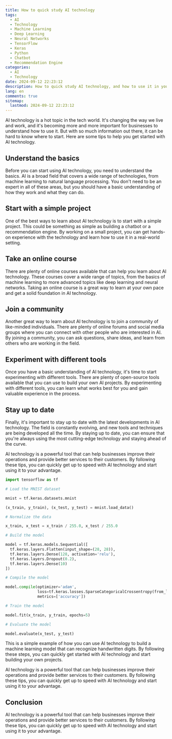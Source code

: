```yaml
---
title: How to quick study AI technology
tags:
  - AI
  - Technology
  - Machine Learning
  - Deep Learning
  - Neural Networks
  - TensorFlow
  - Keras
  - Python
  - Chatbot
  - Recommendation Engine
categories:
  - AI
  - Technology
date: 2024-09-12 22:23:12
description: How to quick study AI technology, and how to use it in your business.
lang: en
comments: true
sitemap:
  lastmod: 2024-09-12 22:23:12
---
```


AI technology is a hot topic in the tech world. It's changing the way we live and work, and it's becoming more and more important for businesses to understand how to use it. But with so much information out there, it can be hard to know where to start. Here are some tips to help you get started with AI technology.

## Understand the basics

Before you can start using AI technology, you need to understand the basics. AI is a broad field that covers a wide range of technologies, from machine learning to natural language processing. You don't need to be an expert in all of these areas, but you should have a basic understanding of how they work and what they can do.

## Start with a simple project

One of the best ways to learn about AI technology is to start with a simple project. This could be something as simple as building a chatbot or a recommendation engine. By working on a small project, you can get hands-on experience with the technology and learn how to use it in a real-world setting.

## Take an online course

There are plenty of online courses available that can help you learn about AI technology. These courses cover a wide range of topics, from the basics of machine learning to more advanced topics like deep learning and neural networks. Taking an online course is a great way to learn at your own pace and get a solid foundation in AI technology.

## Join a community

Another great way to learn about AI technology is to join a community of like-minded individuals. There are plenty of online forums and social media groups where you can connect with other people who are interested in AI. By joining a community, you can ask questions, share ideas, and learn from others who are working in the field.

## Experiment with different tools

Once you have a basic understanding of AI technology, it's time to start experimenting with different tools. There are plenty of open-source tools available that you can use to build your own AI projects. By experimenting with different tools, you can learn what works best for you and gain valuable experience in the process.

## Stay up to date

Finally, it's important to stay up to date with the latest developments in AI technology. The field is constantly evolving, and new tools and techniques are being developed all the time. By staying up to date, you can ensure that you're always using the most cutting-edge technology and staying ahead of the curve.

AI technology is a powerful tool that can help businesses improve their operations and provide better services to their customers. By following these tips, you can quickly get up to speed with AI technology and start using it to your advantage.

```python
import tensorflow as tf

# Load the MNIST dataset

mnist = tf.keras.datasets.mnist

(x_train, y_train), (x_test, y_test) = mnist.load_data()

# Normalize the data

x_train, x_test = x_train / 255.0, x_test / 255.0

# Build the model

model = tf.keras.models.Sequential([
  tf.keras.layers.Flatten(input_shape=(28, 28)),
  tf.keras.layers.Dense(128, activation='relu'),
  tf.keras.layers.Dropout(0.2),
  tf.keras.layers.Dense(10)
])

# Compile the model

model.compile(optimizer='adam',
              loss=tf.keras.losses.SparseCategoricalCrossentropy(from_logits=True),
              metrics=['accuracy'])

# Train the model

model.fit(x_train, y_train, epochs=5)

# Evaluate the model

model.evaluate(x_test, y_test)
```

This is a simple example of how you can use AI technology to build a machine learning model that can recognize handwritten digits. By following these steps, you can quickly get started with AI technology and start building your own projects.

AI technology is a powerful tool that can help businesses improve their operations and provide better services to their customers. By following these tips, you can quickly get up to speed with AI technology and start using it to your advantage.

## Conclusion

AI technology is a powerful tool that can help businesses improve their operations and provide better services to their customers. By following these tips, you can quickly get up to speed with AI technology and start using it to your advantage.
```

